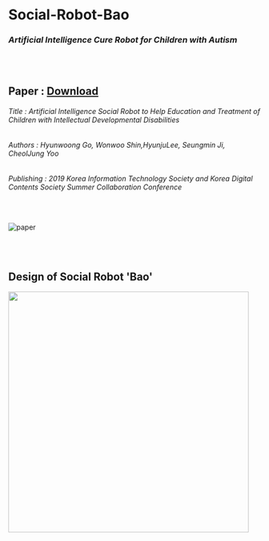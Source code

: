 # Social-Robot-Bao
### *Artificial Intelligence Cure Robot for Children with Autism*

<br>
<br>


## Paper : [Download](https://github.com/gusdnd852/Social-Robot-Bao/raw/master/Artificial%20Intelligence%20Social%20Robot%20to%20Help%20Education.hwp)

###### *Title : Artificial Intelligence Social Robot to Help Education and Treatment of Children with Intellectual Developmental Disabilities* 

###### *Authors : Hyunwoong Go, Wonwoo Shin,HyunjuLee, Seungmin Ji, CheolJung Yoo*

###### *Publishing : 2019 Korea Information Technology Society and Korea Digital Contents Society Summer Collaboration Conference*

<br>

![paper](https://user-images.githubusercontent.com/38183241/58642180-bf73fb80-8337-11e9-8e07-b49cd770f6dc.jpg)



<br>
<br>

## Design of Social Robot 'Bao'

<img src=https://user-images.githubusercontent.com/38183241/54085277-b64e4080-437f-11e9-989c-736c1881b152.png width=480></img>
